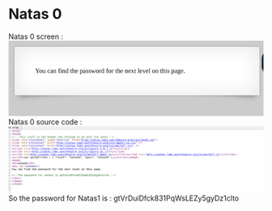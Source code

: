 # Natas 0
Natas 0 screen :
<img src="imgs/natas0.png" alt="Natas0 screnn">
Natas 0 source code :
<img src="imgs/url_natas0.png" alt="url Natas0">
So the password for Natas1 is : gtVrDuiDfck831PqWsLEZy5gyDz1clto